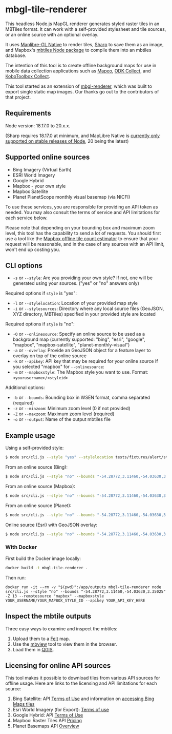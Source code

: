 # mbgl-tile-renderer

This headless Node.js MapGL renderer generates styled raster tiles in an MBTiles format. It can work with a self-provided stylesheet and tile sources, or an online source with an optional overlay. 

It uses [Maplibre-GL Native](https://www.npmjs.com/package/@maplibre/maplibre-gl-native) to render tiles, [Sharp](https://www.npmjs.com/package/sharp) to save them as an image, and Mapbox's [mbtiles Node package](https://www.npmjs.com/package/@mapbox/mbtiles) to compile them into an mbtiles database.

The intention of this tool is to create offline background maps for use in mobile data collection applications such as [Mapeo](https://mapeo.app/), [ODK Collect](https://getodk.org/), and [KoboToolbox Collect](https://www.kobotoolbox.org/).

This tool started as an extension of [mbgl-renderer](https://github.com/consbio/mbgl-renderer), which was built to export single static map images. Our thanks go out to the contributors of that project.

## Requirements

Node version: 18.17.0 to 20.x.x. 

(Sharp requires 18.17.0 at minimum, and MapLibre Native is [currently only supported on stable releases of Node](https://github.com/maplibre/maplibre-native/issues/1058), 20 being the latest)

## Supported online sources

* Bing Imagery (Virtual Earth)
* ESRI World Imagery
* Google Hybrid
* Mapbox - your own style
* Mapbox Satellite
* Planet PlanetScope monthly visual basemap (via NICFI)

To use these services, you are responsible for providing an API token as needed. You may also consult the terms of service and API limitations for each service below.

Please note that depending on your bounding box and maximum zoom level, this tool has the capability to send a lot of requests. You should first use a tool like the [Mapbox offline tile count estimator](https://docs.mapbox.com/playground/offline-estimator/) to ensure that your request will be reasonable, and in the case of any sources with an API limit, won't end up costing you.

## CLI options

* `-s` or `--style`: Are you providing your own style? If not, one will be generated using your sources. ("yes" or "no" answers only)

Required options if `style` is "yes":

*  `-l` or `--stylelocation`: Location of your provided map style
*  `-i` or `--stylesources`: Directory where any local source files (GeoJSON, XYZ directory, MBTiles) specified in your provided style are located

Required options if `style` is "no":
*  `-O` or `--onlinesource`: Specify an online source to be used as a background map (currently supported: "bing", "esri", "google", "mapbox", "mapbox-satellite", "planet-monthly-visual")
*  `-a` or `--overlay`: Provide an GeoJSON object for a feature layer to overlay on top of the online source
*  `-k` or `--apikey`: API key that may be required for your online source
If you selected "mapbox" for `--onlinesource`:
*  `-m` or `--mapboxstyle`: The Mapbox style you want to use. Format: `<yourusername>/<styleid>`

Additional options:
*  `-b` or `--bounds`: Bounding box in WSEN format, comma separated (required)
*  `-z` or `--minzoom`: Minimum zoom level (0 if not provided)
*  `-Z` or `--maxzoom`: Maximum zoom level (required)
*  `-o` or `--output`: Name of the output mbtiles file

## Example usage

Using a self-provided style:

```bash
$ node src/cli.js --style "yes" --stylelocation tests/fixtures/alert/style-with-geojson.json --bounds "-54.28772,3.11460,-54.03630,3.35025" -Z 13 --stylesources tests/fixtures/alert/sources
```

From an online source (Bing):

```bash
$ node src/cli.js --style "no" --bounds "-54.28772,3.11460,-54.03630,3.35025" -Z 13 --onlinesource "bing" --apikey YOUR_API_KEY_HERE
```

From an online source (Mapbox):

```bash
$ node src/cli.js --style "no" --bounds "-54.28772,3.11460,-54.03630,3.35025" -Z 13 --onlinesource "mapbox-style" --mapboxstyle YOUR_USERNAME/YOUR_MAPBOX_STYLE_ID --apikey YOUR_API_KEY_HERE
```

From an online source (Planet):

```bash
$ node src/cli.js --style "no" --bounds "-54.28772,3.11460,-54.03630,3.35025" -Z 13 --onlinesource "planet-monthly-visual" --monthyear 2023-12 --apikey YOUR_API_KEY_HERE
```

Online source (Esri) with GeoJSON overlay:

```bash
$ node src/cli.js --style "no" --bounds "-54.28772,3.11460,-54.03630,3.35025" -Z 13 --onlinesource "esri" --apikey YOUR_API_KEY_HERE --overlay '{"type": "FeatureCollection", "name": "alert", "features": [{"geometry": {"coordinates": [[[-54.25348208981326, 3.140689896338671], [-54.25348208981326, 3.140600064810259], [-54.253841415926914, 3.140600064810259], [-54.25348208981326, 3.140689896338671]]], "geodesic": false, "type": "Polygon"}, "id": "-603946+34961", "properties": {"month_detec": "09", "year_detec": "2023"}, "type": "Feature"}]}'
```

### With Docker

First build the Docker image locally:

```bash
docker build -t mbgl-tile-renderer .
```

Then run:

```
docker run -it --rm -v "$(pwd)":/app/outputs mbgl-tile-renderer node src/cli.js --style "no" --bounds "-54.28772,3.11460,-54.03630,3.35025" -Z 13 --remotesource "mapbox" --mapboxstyle YOUR_USERNAME/YOUR_MAPBOX_STYLE_ID --apikey YOUR_API_KEY_HERE
```

## Inspect the mbtile outputs

Three easy ways to examine and inspect the mbtiles:

1. Upload them to a [Felt](https://felt.com) map.
2. Use the [mbview](https://github.com/mapbox/mbview) tool to view them in the browser.
3. Load them in [QGIS](https://qgis.org).

## Licensing for online API sources

This tool makes it possible to download tiles from various API sources for offline usage. Here are links to the licensing and API limitations for each source:

1. Bing Satellite: API [Terms of Use](https://www.microsoft.com/en-us/maps/bing-maps/product) and information on [accessing Bing Maps tiles](https://learn.microsoft.com/en-us/bingmaps/rest-services/directly-accessing-the-bing-maps-tiles)
2. Esri World Imagery (for Export): [Terms of use](https://www.arcgis.com/home/item.html?id=226d23f076da478bba4589e7eae95952)
3. Google Hybrid: API [Terms of Use](https://developers.google.com/maps/documentation/tile/policies)
4. Mapbox: Raster Tiles API [Pricing](https://www-mapbox.webflow.io/pricing#tile)
5. Planet Basemaps API [Overview](https://developers.planet.com/docs/basemaps/tile-services/)
